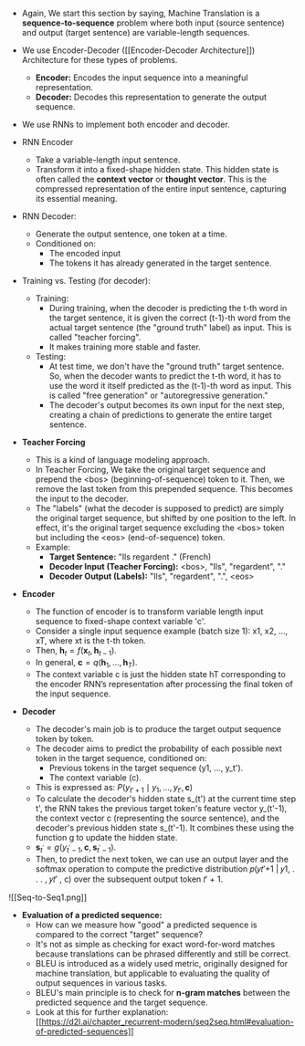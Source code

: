 - Again, We start this section by saying, Machine Translation is a **sequence-to-sequence** problem where both input (source sentence) and output (target sentence) are variable-length sequences.
- We use Encoder-Decoder ([[Encoder-Decoder Architecture]]) Architecture for these types of problems.
	- **Encoder:** Encodes the input sequence into a meaningful representation.
	- **Decoder:** Decodes this representation to generate the output sequence.
- We use RNNs to implement both encoder and decoder.
- RNN Encoder
	- Take a variable-length input sentence.
	- Transform it into a fixed-shape hidden state. This hidden state is often called the **context vector** or **thought vector**. This is the compressed representation of the entire input sentence, capturing its essential meaning.
- RNN Decoder:
	- Generate the output sentence, one token at a time.
	- Conditioned on:
		- The encoded input
		- The tokens it has already generated in the target sentence.
- Training vs. Testing (for decoder):
	- Training:
		- During training, when the decoder is predicting the t-th word in the target sentence, it is given the correct (t-1)-th word from the actual target sentence (the "ground truth" label) as input. This is called "teacher forcing".
		- It makes training more stable and faster.
	- Testing:
		- At test time, we don't have the "ground truth" target sentence. So, when the decoder wants to predict the t-th word, it has to use the word it itself predicted as the (t-1)-th word as input. This is called "free generation" or "autoregressive generation."
		- The decoder's output becomes its own input for the next step, creating a chain of predictions to generate the entire target sentence.

- **Teacher Forcing**
	- This is a kind of language modeling approach.
	- In Teacher Forcing, We take the original target sequence and prepend the \<bos> (beginning-of-sequence) token to it. Then, we remove the last token from this prepended sequence. This becomes the input to the decoder.
	- The "labels" (what the decoder is supposed to predict) are simply the original target sequence, but shifted by one position to the left. In effect, it's the original target sequence excluding the \<bos> token but including the \<eos> (end-of-sequence) token.
	- Example:
	  - **Target Sentence:** "Ils regardent ." (French)
	  - **Decoder Input (Teacher Forcing):** \<bos>, "Ils", "regardent", "."
	  - **Decoder Output (Labels):** "Ils", "regardent", ".", \<eos>

- **Encoder**
	- The function of encoder is to transform variable length input sequence to fixed-shape context variable 'c'.
	- Consider a single input sequence example (batch size 1): x1, x2, ..., xT, where xt is the t-th token.
	- Then, $\mathbf{h}_t = f(\mathbf{x}_t, \mathbf{h}_{t-1})$.
	- In general, $\mathbf{c} =  q(\mathbf{h}_1, \ldots, \mathbf{h}_T)$.
	- The context variable c is just the hidden state hT corresponding to the encoder RNN’s representation after processing the final token of the input sequence.

- **Decoder**
	- The decoder's main job is to produce the target output sequence token by token.
	- The decoder aims to predict the probability of each possible next token in the target sequence, conditioned on:
		- Previous tokens in the target sequence (y1, ..., y_t').
		- The context variable (c).
	- This is expressed as: $P(y_{t'+1} \mid y_1, \ldots, y_{t'}, \mathbf{c})$
	- To calculate the decoder's hidden state s_(t') at the current time step t', the RNN takes the previous target token's feature vector y_(t'-1), the context vector c (representing the source sentence), and the decoder's previous hidden state s_(t'-1). It combines these using the function g to update the hidden state.
	- $\mathbf{s}_{t^\prime} = g(y_{t^\prime-1}, \mathbf{c}, \mathbf{s}_{t^\prime-1}).$
	- Then, to predict the next token, we can use an output layer and the softmax operation to compute the predictive distribution 𝑝(𝑦𝑡′+1 | 𝑦1, . . . , 𝑦𝑡′ , c) over the subsequent output token 𝑡′ + 1.

![[Seq-to-Seq1.png]]

- **Evaluation of a predicted sequence:**
	- How can we measure how "good" a predicted sequence is compared to the correct "target" sequence? 
	- It's not as simple as checking for exact word-for-word matches because translations can be phrased differently and still be correct.
	- BLEU is introduced as a widely used metric, originally designed for machine translation, but applicable to evaluating the quality of output sequences in various tasks.
	- BLEU's main principle is to check for **n-gram matches** between the predicted sequence and the target sequence.
	- Look at this for further explanation: [[https://d2l.ai/chapter_recurrent-modern/seq2seq.html#evaluation-of-predicted-sequences]]
	  